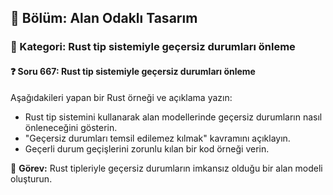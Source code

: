 ## 📘 Bölüm: Alan Odaklı Tasarım
### 🔹 Kategori: Rust tip sistemiyle geçersiz durumları önleme
#### ❓ Soru 667: Rust tip sistemiyle geçersiz durumları önleme

Aşağıdakileri yapan bir Rust örneği ve açıklama yazın:

- Rust tip sistemini kullanarak alan modellerinde geçersiz durumların nasıl önleneceğini gösterin.
- "Geçersiz durumları temsil edilemez kılmak" kavramını açıklayın.
- Geçerli durum geçişlerini zorunlu kılan bir kod örneği verin.

🔧 **Görev:** Rust tipleriyle geçersiz durumların imkansız olduğu bir alan modeli oluşturun.
